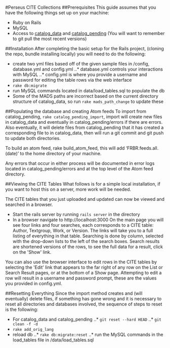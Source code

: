 #Perseus CITE Collections
##Prerequisites
This guide assumes that you have the following things set up on your machine:
* Ruby on Rails
* MySQL
* Access to [catalog_data](https://github.com/PerseusDL/catalog_data) and [catalog_pending](https://github.com/PerseusDL/catalog_pending) (You will want to remember to git pull the most recent versions)

##Installation
After completing the basic setup for the Rails project, (cloning the repo, bundle installing locally) you will need to do the following:
* create two yml files based off of the given sample files in /config, database.yml and config.yml
..* database.yml controls your interactions with MySQL
..* config.yml is where you provide a username and password for editing the table rows via the web interface
* `rake db:migrate`
* run MySQL commands located in data/load\_tables.sql to populate the db
* Some of the MADS paths are incorrect based on the current directory structure of catalog\_data, so run `rake mads_path_change` to update these

##Populating the database and creating Atom feeds
To import from catalog\_pending, `rake catalog_pending_import`, import will create new files in catalog\_data and eventually in catalog\_pending/errors if there are errors. Also eventually, it will delete files from catalog\_pending that it has created a corresponding file to in catalog\_data, then will run a git commit and git push to update both directories.

To build an atom feed, rake build\_atom\_feed, this will add ‘FRBR.feeds.all.(date)’ to the home directory of your machine.

Any errors that occur in either process will be documented in error logs located in catalog\_pending/errors and at the top level of the Atom feed directory.

##Viewing the CITE Tables
What follows is for a simple local installation, if you want to host this on a server, more work will be needed.

The CITE tables that you just uploaded and updated can now be viewed and searched in a browser.
* Start the rails server by running `rails server` in the directory
* In a browser navigate to http://localhost:3000
On the main page you will see four links and four searches, each corresponds to a CITE table: Author, Textgroup, Work, or Version. The links will take you to a full listing of everything in that table. Searching is done by column, selected with the drop-down lists to the left of the search boxes. Search results are shortened versions of the rows, to see the full data for a result, click on the 'Show' link.

You can also use the browser interface to edit rows in the CITE tables by selecting the 'Edit' link that appears to the far right of any row on the List or Search Result pages, or at the bottom of a Show page. Attempting to edit a row will result in a username and password prompt, these are the values you provided in config.yml.

##Resetting Everything
Since the import method creates and (will eventually) delete files, if something has gone wrong and it is necessary to reset all directories and databases involved, the sequence of steps to reset is the following:
* For catalog\_data and catalog\_pending
..* `git reset --hard HEAD`
..* `git clean -f -d`
* `rake add_orig_lang`
* reload db
..* `rake db:migrate:reset`
..* run the MySQL commands in the load\_tables file in /data/load_tables.sql
